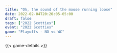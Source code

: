 ```yaml
---
title: "Oh, the sound of the moose running loose"
date: 2022-02-04T20:26:05-05:00
draft: false
tags: ["2022 Scotties"]
event: "2022 Scotties"
game: "Playoffs - NO vs WC"
---
```

{{< game-details >}}
<!--more-->

